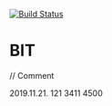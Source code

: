 [![Build Status](https://travis-ci.org/mezeipetister/bit.svg?branch=master)](https://travis-ci.org/mezeipetister/bit)

# BIT

// Comment

2019.11.21.		121		3411	4500
